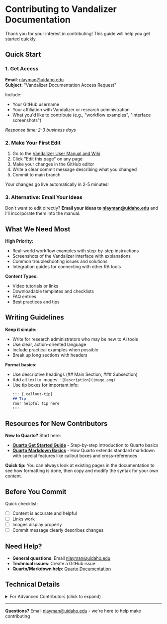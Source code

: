 # Contributing to Vandalizer Documentation

Thank you for your interest in contributing! This guide will help you get started quickly.

## Quick Start

### 1. Get Access
**Email**: nlayman@uidaho.edu  
**Subject**: "Vandalizer Documentation Access Request"

Include:
- Your GitHub username
- Your affiliation with Vandalizer or research administration
- What you'd like to contribute (e.g., "workflow examples", "interface screenshots")

*Response time: 2-3 business days*

### 2. Make Your First Edit
1. Go to the [Vandalizer User Manual and Wiki](https://nate-layman.github.io/vandalizer-manual/)
2. Click "Edit this page" on any page
3. Make your changes in the GitHub editor
4. Write a clear commit message describing what you changed
5. Commit to main branch

Your changes go live automatically in 2-5 minutes!

### 3. Alternative: Email Your Ideas
Don't want to edit directly? **Email your ideas to nlayman@uidaho.edu** and I'll incorporate them into the manual.

## What We Need Most

**High Priority:**
- Real-world workflow examples with step-by-step instructions
- Screenshots of the Vandalizer interface with explanations
- Common troubleshooting issues and solutions
- Integration guides for connecting with other RA tools

**Content Types:**
- Video tutorials or links
- Downloadable templates and checklists
- FAQ entries
- Best practices and tips

## Writing Guidelines

**Keep it simple:**
- Write for research administrators who may be new to AI tools
- Use clear, action-oriented language
- Include practical examples when possible
- Break up long sections with headers

**Format basics:**
- Use descriptive headings (## Main Section, ### Subsection)
- Add alt text to images: `![Description](image.png)`
- Use tip boxes for important info:
  ```markdown
  ::: {.callout-tip}
  ## Tip
  Your helpful tip here
  :::
  ```

## Resources for New Contributors

**New to Quarto?** Start here:

- **[Quarto Get Started Guide](https://quarto.org/docs/get-started/)** - Step-by-step introduction to Quarto basics
- **[Quarto Markdown Basics](https://quarto.org/docs/authoring/markdown-basics.html)** - How Quarto extends standard markdown with special features like callout boxes and cross-references

**Quick tip:** You can always look at existing pages in the documentation to see how formatting is done, then copy and modify the syntax for your own content.

## Before You Commit

Quick checklist:
- [ ] Content is accurate and helpful
- [ ] Links work
- [ ] Images display properly
- [ ] Commit message clearly describes changes

## Need Help?

- **General questions**: Email nlayman@uidaho.edu
- **Technical issues**: Create a GitHub issue
- **Quarto/Markdown help**: [Quarto Documentation](https://quarto.org/docs/)

## Technical Details

<details>
<summary>For Advanced Contributors (click to expand)</summary>

### File Organization
- Main content: `.qmd` files in root directory
- Images: Store in `images/` folder
- Navigation: Edit `_quarto.yml` to add new pages

### Automated Features
- **Daily roadmap updates**: Issues from main repository auto-sync at 6 AM UTC
- **Auto-deployment**: All changes to main branch deploy automatically
- **Don't edit**: `data/issues.json` (auto-generated)

### Adding New Pages

**Step 1:** Create your new page using this required header template:
```yaml
---
title: "Your Page Title"
format:
  html:
    page-layout: full
    include-after-body: scripts.html
---

:::: {.header-logos}
::: {.grid}
::: {.g-col-2 .d-flex .justify-content-center .align-items-center}
![](images/uidaho_logo.png){width=100px}
:::
::: {.g-col-7 .d-flex .justify-content-center .align-items-center}
![](images/vandalizer_logo.png){width=500px}
:::
::: {.g-col-3 .d-flex .justify-content-center .align-items-center}
![](images/suu_logo.png){width=200px}
:::
:::
::::

---

[Your content starts here]
```

**Step 2:** Add to navigation by editing `_quarto.yml`:
```yaml
sidebar:
  contents:
    - text: "Your New Page"
      href: your-new-page.qmd
```

### Quality Standards
- Test all links after changes
- Use GitHub preview before committing
- Make incremental changes when possible
- Coordinate with other contributors on large changes

</details>

---

**Questions?** Email nlayman@uidaho.edu - we're here to help make contributing
